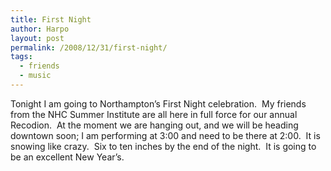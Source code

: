 ```yaml
---
title: First Night
author: Harpo
layout: post
permalink: /2008/12/31/first-night/
tags:
  - friends
  - music
---
```

Tonight I am going to Northampton&#8217;s First Night celebration.  My friends from the NHC Summer Institute are all here in full force for our annual Recodion.  At the moment we are hanging out, and we will be heading downtown soon; I am performing at 3:00 and need to be there at 2:00.  It is snowing like crazy.  Six to ten inches by the end of the night.  It is going to be an excellent New Year&#8217;s.
